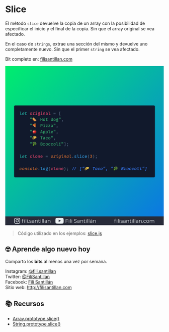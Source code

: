 # Slice

El método `slice` devuelve la copia de un array con la posibilidad de especificar el inicio y el final de la copia. Sin que el array original se vea afectado.

En el caso de `strings`, extrae una sección del mismo y devuelve uno completamente nuevo. Sin que el primer `string` se vea afectado.

Bit completo en: [filisantillan.com](https://filisantillan.com/bits/slice/)

![Slice](./slice.png)

> Código utilizado en los ejemplos: [slice.js](./slice.js)

## 🤓 Aprende algo nuevo hoy

Comparto los **bits** al menos una vez por semana.

Instagram: [@fili.santillan](https://www.instagram.com/fili.santillan/)  
Twitter: [@FiliSantillan](https://twitter.com/FiliSantillan)  
Facebook: [Fili Santillán](https://www.facebook.com/FiliSantillan96/)  
Sitio web: http://filisantillan.com

## 📚 Recursos

-   [Array.prototype.slice()](https://developer.mozilla.org/en-US/docs/Web/JavaScript/Reference/Global_Objects/Array/slice)
-   [String.prototype.slice()](https://developer.mozilla.org/en-US/docs/Web/JavaScript/Reference/Global_Objects/String/slice)
